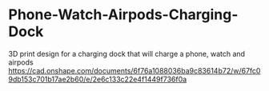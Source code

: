 # Phone-Watch-Airpods-Charging-Dock
3D print design for a charging dock that will charge a phone, watch and airpods
https://cad.onshape.com/documents/6f76a1088036ba9c83614b72/w/67fc09db153c701b17ae2b60/e/2e6c133c22e4f1449f736f0a
